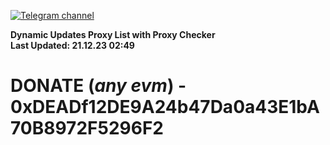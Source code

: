 [![Telegram channel](https://img.shields.io/endpoint?url=https://runkit.io/damiankrawczyk/telegram-badge/branches/master?url=https://t.me/n4z4v0d)](https://t.me/n4z4v0d) 

**Dynamic Updates Proxy List with Proxy Checker**  
**Last Updated: 21.12.23 02:49**

# DONATE (_any evm_) - 0xDEADf12DE9A24b47Da0a43E1bA70B8972F5296F2
